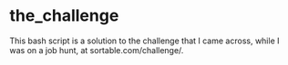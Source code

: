 # the_challenge
This bash script is a solution to the challenge that I came across, while I was on a job hunt, at sortable.com/challenge/.
